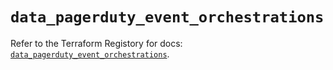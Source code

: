# `data_pagerduty_event_orchestrations`

Refer to the Terraform Registory for docs: [`data_pagerduty_event_orchestrations`](https://www.terraform.io/docs/providers/pagerduty/d/event_orchestrations).
